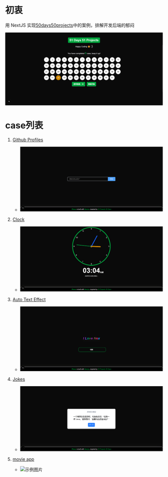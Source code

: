 # 初衷

用 NextJS 实现[50days50projects](https://github.com/bradtraversy/50projects50days)中的案例，排解开发后端的郁闷

![projects](./attachments/images/image.png)

# case列表

1. [Github Profiles](<"./src/app/(cases)/github-profiles">)

   - <img src="./attachments/images/githubprofiles.gif" alt="示例图片">

2. [Clock](<./src/app/(cases)/theme-clock>)

   - <img src="./attachments/images/theme-clock.gif" alt="示例图片">

3. [Auto Text Effect](<./src/app/(cases)/auto-text-effect>)

   - <img src="./attachments/images/text-effect.gif" alt="示例图片">

4. [Jokes](<./src/app/(cases)/jokes>)

   - <img src="./attachments/images/jokes.gif" alt="示例图片">

5. [movie app](<./src/app/(cases)/movie-app>)
   - <img src="./attachments/images/movie-app.gif" alt="示例图片">
